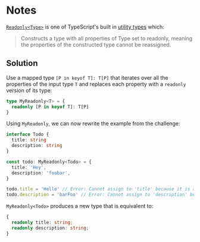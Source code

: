# Notes

[`Readonly<Type>`](https://www.typescriptlang.org/docs/handbook/utility-types.html#readonlytype) is
one of TypeScript's built in [utility
types](https://www.typescriptlang.org/docs/handbook/utility-types.html) which:

> Constructs a type with all properties of Type set to readonly, meaning the properties of the constructed type cannot be reassigned.

## Solution

Use a mapped type `[P in keyof T]: T[P]` that iterates over all the properties of the input type `T` and replaces
each property with a `readonly` version of its type:

```typescript
type MyReadonly<T> = {
  readonly [P in keyof T]: T[P]
}
```

Using `MyReadonly`, we can now rewrite the example from the challenge:

```typescript
interface Todo {
  title: string
  description: string
}

const todo: MyReadonly<Todo> = {
  title: 'Hey',
  description: 'foobar',
}

todo.title = 'Hello' // Error: Cannot assign to 'title' because it is a read-only property
todo.description = 'barFoo' // Error: Cannot assign to 'description' because it is a read-only property
```

`MyReadonly<Todo>` produces a new type that is equivalent to:

```typescript
{
  readonly title: string;
  readonly description: string;
}
```
